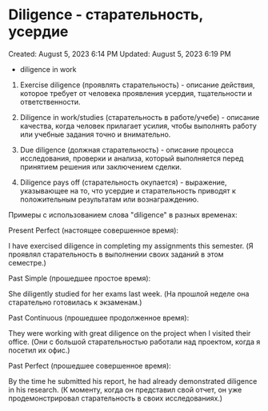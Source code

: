 # Diligence - старательность, усердие

Created: August 5, 2023 6:14 PM
Updated: August 5, 2023 6:19 PM

- diligence in work

1. Exercise diligence (проявлять старательность) - описание действия, которое требует от человека проявления усердия, тщательности и ответственности.

2. Diligence in work/studies (старательность в работе/учебе) - описание качества, когда человек прилагает усилия, чтобы выполнять работу или учебные задания точно и внимательно.

3. Due diligence (должная старательность) - описание процесса исследования, проверки и анализа, который выполняется перед принятием решения или заключением сделки.

4. Diligence pays off (старательность окупается) - выражение, указывающее на то, что усердие и старательность приводят к положительным результатам или вознаграждению.

Примеры с использованием слова "diligence" в разных временах:

Present Perfect (настоящее совершенное время):

I have exercised diligence in completing my assignments this semester. (Я проявлял старательность в выполнении своих заданий в этом семестре.)

Past Simple (прошедшее простое время):

She diligently studied for her exams last week. (На прошлой неделе она старательно готовилась к экзаменам.)

Past Continuous (прошедшее продолженное время):

They were working with great diligence on the project when I visited their office. (Они с большой старательностью работали над проектом, когда я посетил их офис.)

Past Perfect (прошедшее совершенное время):

By the time he submitted his report, he had already demonstrated diligence in his research. (К моменту, когда он представил свой отчет, он уже продемонстрировал старательность в своих исследованиях.)